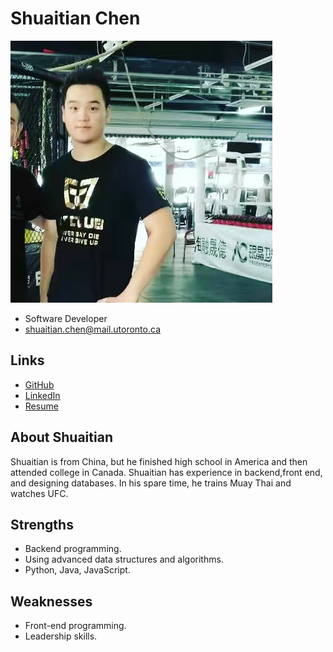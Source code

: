 # Shuaitian Chen

![Shuaitian Chen Profile](./shuaitian_chen.jpg)

- Software Developer
- shuaitian.chen@mail.utoronto.ca

## Links

- [GitHub](https://github.com/ShuaitianChen)
- [LinkedIn](www.linkedin.com/in/shuaitian-chen-b5775a207)
- [Resume](https://drive.google.com/file/d/1MFtJIrhgAg5AD-g-CVjqxjSzqnkMPfev/view?usp=sharing)

## About Shuaitian

Shuaitian is from China, but he finished high school in America and then attended college in Canada. Shuaitian has experience in backend,front end, and designing databases. In his spare time, he trains Muay Thai and watches UFC. 

## Strengths

- Backend programming.
- Using advanced data structures and algorithms.
- Python, Java, JavaScript.

## Weaknesses

- Front-end programming.
- Leadership skills.
